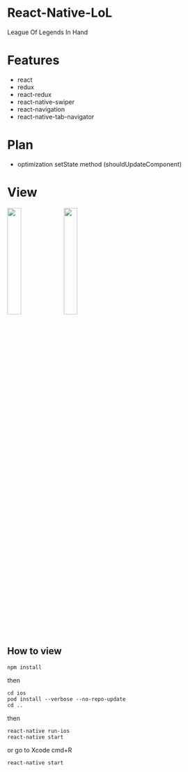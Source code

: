 # React-Native-LoL
League Of Legends In Hand

# Features
* react
* redux
* react-redux
* react-native-swiper
* react-navigation
* react-native-tab-navigator

# Plan
* optimization setState method (shouldUpdateComponent)

# View
<img src='http://wx1.sinaimg.cn/mw690/005Duxwwgy1fngl0zl596g308c0i57wj.gif' width='25%' height='25%' />
<img src='http://wx1.sinaimg.cn/mw690/005Duxwwgy1fngl12vsjjg308c0i57wi.gif' width='25%' height='25%' />
                                                                                                
## How to view
```shell
npm install
```
then 

```shell
cd ios
pod install --verbose --no-repo-update
cd ..
```
then

```shell
react-native run-ios
react-native start
```
or go to Xcode cmd+R
```shell
react-native start
```
